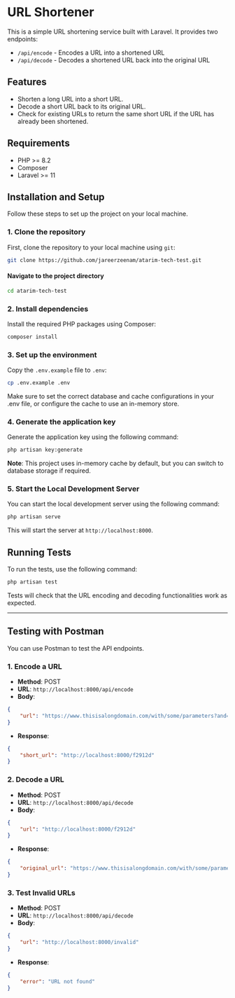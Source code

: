 # URL Shortener

This is a simple URL shortening service built with Laravel. It provides two endpoints:

- `/api/encode` - Encodes a URL into a shortened URL
- `/api/decode` - Decodes a shortened URL back into the original URL

## Features

- Shorten a long URL into a short URL.
- Decode a short URL back to its original URL.
- Check for existing URLs to return the same short URL if the URL has already been shortened.

## Requirements

- PHP >= 8.2
- Composer
- Laravel >= 11

## Installation and Setup

Follow these steps to set up the project on your local machine.

### 1. Clone the repository

First, clone the repository to your local machine using `git`:

```bash
git clone https://github.com/jareerzeenam/atarim-tech-test.git
```
#### Navigate to the project directory
```bash
cd atarim-tech-test
```

### 2. Install dependencies
Install the required PHP packages using Composer:

```bash
composer install
```
### 3. Set up the environment
Copy the `.env.example` file to `.env`:

```bash
cp .env.example .env
```
Make sure to set the correct database and cache configurations in your .env file, or configure the cache to use an in-memory store.

### 4. Generate the application key
Generate the application key using the following command:

```bash
php artisan key:generate
```

**Note**: This project uses in-memory cache by default, but you can switch to database storage if required.

### 5. Start the Local Development Server
You can start the local development server using the following command:

```bash 
php artisan serve
```
This will start the server at `http://localhost:8000`.

## Running Tests
To run the tests, use the following command:

```bash
php artisan test
```
Tests will check that the URL encoding and decoding functionalities work as expected.

---
## Testing with Postman
You can use Postman to test the API endpoints.
### 1. Encode a URL
- **Method**: POST
- **URL**: `http://localhost:8000/api/encode`
- **Body**: 
```json
{
    "url": "https://www.thisisalongdomain.com/with/some/parameters?and=here_too"
}
```
- **Response**: 
```json
{
    "short_url": "http://localhost:8000/f2912d"
}
```
### 2. Decode a URL
- **Method**: POST
- **URL**: `http://localhost:8000/api/decode`
- **Body**: 
```json
{
    "url": "http://localhost:8000/f2912d"
}
```
- **Response**: 
```json
{
    "original_url": "https://www.thisisalongdomain.com/with/some/parameters?and=here_too"
}
```
### 3. Test Invalid URLs
- **Method**: POST
- **URL**: `http://localhost:8000/api/decode`
- **Body**: 
```json
{
    "url": "http://localhost:8000/invalid"
}
```
- **Response**: 
```json
{
    "error": "URL not found"
}
```


